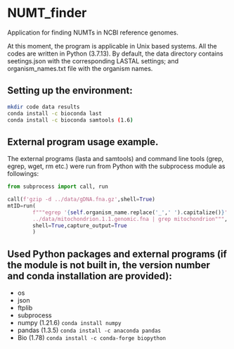 # NUMT_finder
 Application for finding NUMTs in NCBI reference genomes.

 At this moment, the program is applicable in Unix based systems. All the codes are written in Python (3.7.13). By default, the data directory contains seetings.json with the corresponding LASTAL settings; and organism_names.txt file with the organism names.

 Setting up the environment:
---
```bash
mkdir code data results
conda install -c bioconda last 
conda install -c bioconda samtools (1.6)
```

External program usage example.
---
The external programs (lasta and samtools) and command line tools (grep, egrep, wget, rm etc.) were run from Python with the subprocess module as followings:
```python
from subprocess import call, run

call(f'gzip -d ../data/gDNA.fna.gz',shell=True)
mtID=run(
		f"""egrep '{self.organism_name.replace('_',' ').capitalize()}'
		../data/mitochondrion.1.1.genomic.fna | grep mitochondrion""",
		shell=True,capture_output=True
		)
```

Used Python packages and external programs (if the module is not built in, the version number and conda installation are provided):
---
- os
- json
- ftplib
- subprocess
- numpy (1.21.6) `conda install numpy`
- pandas (1.3.5) `conda install -c anaconda pandas`
- Bio (1.78) `conda install -c conda-forge biopython`
